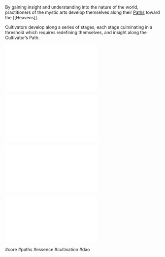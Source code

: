 

By gaining insight and understanding into the nature of the world, practitioners of the mystic arts develop themselves along their [Paths](System/Paths/Paths.md) toward the [[Heavens]].
  
Cultivators develop along a series of stages, each stage culminating in a threshold which requires redefining themselves, and insight along the Cultivator’s Path.


  ![Essence](Essence.md)



![Stages of Cultivation](System/Stages/Stages%20of%20Cultivation.md)

  

![Cultivation Accidents](System/Core/Cultivation%20Accidents.md)


  

![Paths](System/Paths/Paths.md)


#core
#paths
#essence
#cultivation
#dao